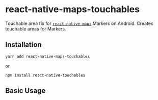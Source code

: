 # react-native-maps-touchables
Touchable area fix for [`react-native-maps`](https://github.com/airbnb/react-native-maps/) Markers on Android. Creates touchable areas for Markers.

## Installation
```
yarn add react-native-maps-touchables
```
or
```
npm install react-native-touchables
```
## Basic Usage
